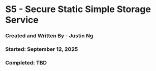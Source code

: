 # S5 - Secure Static Simple Storage Service

### Created and Written By - Justin Ng
### Started: September 12, 2025
### Completed: TBD
